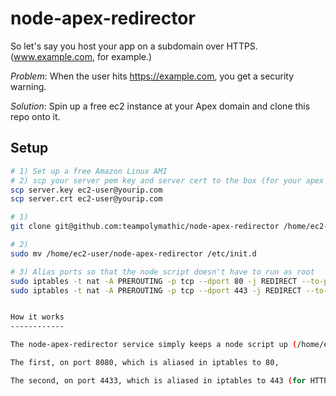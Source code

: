 node-apex-redirector
====================

So let's say you host your app on a subdomain over HTTPS. (www.example.com, for example.)

*Problem*: When the user hits https://example.com, you get a security warning.

*Solution*: Spin up a free ec2 instance at your Apex domain and clone this repo onto it.

Setup
-----

```bash
# 1) Set up a free Amazon Linux AMI
# 2) scp your server pem key and server cert to the box (for your apex domain)
scp server.key ec2-user@yourip.com
scp server.crt ec2-user@yourip.com

# 1)
git clone git@github.com:teampolymathic/node-apex-redirector /home/ec2-user

# 2)
sudo mv /home/ec2-user/node-apex-redirector /etc/init.d

# 3) Alias ports so that the node script doesn't have to run as root
sudo iptables -t nat -A PREROUTING -p tcp --dport 80 -j REDIRECT --to-port 8080
sudo iptables -t nat -A PREROUTING -p tcp --dport 443 -j REDIRECT --to-port 4433


How it works
------------

The node-apex-redirector service simply keeps a node script up (/home/ec2-user/server.js) which spins up 2 webservers.

The first, on port 8080, which is aliased in iptables to 80,

The second, on port 4433, which is aliased in iptables to 443 (for HTTPS) and uses the certificate files (/home/ec2-user/server.key and /home/ec2-user/server.crt) to encrypt the brief connection.

